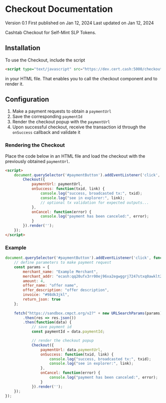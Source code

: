 # Checkout Documentation
Version 0.1
First published on Jan 12, 2024
Last updated on Jan 12, 2024

Cashtab Checkout for Self-Mint SLP Tokens.

## Installation
To use the Checkout, include the script
```html
<script type="text/javascript" src="https://dev.cert.cash:5000/checkout-v0.1.js"></script> 
```
in your HTML file. That enables you to call the checkout component and to render it.

## Configuration
1. Make a payment requests to obtain a `paymentUrl`
2. Save the corresponding `paymentId`
3. Render the checkout popup with the `paymentUrl` 
4. Upon successful checkout, receive the transaction id through the `onSuccess` callback and validate it

### Rendering the Checkout
Place the code below in an HTML file and load the checkout with the previously obtained `paymentUrl`.
```html
<script>
    document.querySelector('#paymentButton').addEventListener('click', function () {
        Checkout({ 
            paymentUrl: paymentUrl,
            onSuccess: function(txid, link) {
                console.log("success, broadcasted tx:", txid);
                console.log("see in explorer:", link);
                // optional tx validation for expected outputs...
            },
            onCancel: function(error) {
                console.log("payment has been canceled:", error);
            }
        }).render('');
    });
</script>
```
### Example
```js
document.querySelector('#paymentButton').addEventListener('click', function () {
    // define parameters to make payment request
    const params = {
        merchant_name: "Example Merchant",
        merchant_addr: "ecash:qq20ufx3rr00ej96xa2egwggrj7247stxq0awklt2w",
        amount: 4,   
        offer_name: "offer name",
        offer_description: "offer description",
        invoice: "#98dk3jkl",
        return_json: true       
    };
    
    fetch("https://sandbox.cmpct.org/v2?" + new URLSearchParams(params))
        .then(res => res.json())
        .then(function(data) {
            // save payment id 
            const paymentId = data.paymentId;

            // render the checkout popup
            Checkout({ 
                paymentUrl: data.paymentUrl,
                onSuccess: function(txid, link) {
                    console.log("success, broadcasted tx:", txid);
                    console.log("see in explorer:", link);
                },
                onCancel: function(error) {
                    console.log("payment has been canceled:", error);
                }
            }).render('');
    });
});
```